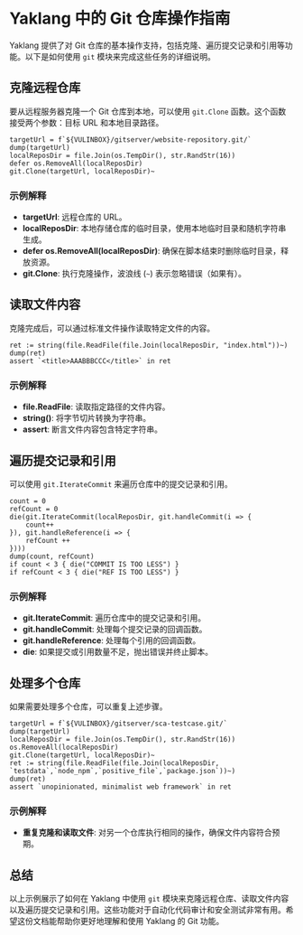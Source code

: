 # Yaklang 中的 Git 仓库操作指南

Yaklang 提供了对 Git 仓库的基本操作支持，包括克隆、遍历提交记录和引用等功能。以下是如何使用 `git` 模块来完成这些任务的详细说明。

## 克隆远程仓库

要从远程服务器克隆一个 Git 仓库到本地，可以使用 `git.Clone` 函数。这个函数接受两个参数：目标 URL 和本地目录路径。

```yak
targetUrl = f`${VULINBOX}/gitserver/website-repository.git/`
dump(targetUrl)
localReposDir = file.Join(os.TempDir(), str.RandStr(16))
defer os.RemoveAll(localReposDir)
git.Clone(targetUrl, localReposDir)~
```

### 示例解释
- **targetUrl**: 远程仓库的 URL。
- **localReposDir**: 本地存储仓库的临时目录，使用本地临时目录和随机字符串生成。
- **defer os.RemoveAll(localReposDir)**: 确保在脚本结束时删除临时目录，释放资源。
- **git.Clone**: 执行克隆操作，波浪线 (`~`) 表示忽略错误（如果有）。

## 读取文件内容

克隆完成后，可以通过标准文件操作读取特定文件的内容。

```yak
ret := string(file.ReadFile(file.Join(localReposDir, "index.html"))~)
dump(ret)
assert `<title>AAABBBCCC</title>` in ret
```

### 示例解释
- **file.ReadFile**: 读取指定路径的文件内容。
- **string()**: 将字节切片转换为字符串。
- **assert**: 断言文件内容包含特定字符串。

## 遍历提交记录和引用

可以使用 `git.IterateCommit` 来遍历仓库中的提交记录和引用。

```yak
count = 0
refCount = 0
die(git.IterateCommit(localReposDir, git.handleCommit(i => {
    count++
}), git.handleReference(i => {
    refCount ++
})))
dump(count, refCount)
if count < 3 { die("COMMIT IS TOO LESS") }
if refCount < 3 { die("REF IS TOO LESS") }
```

### 示例解释
- **git.IterateCommit**: 遍历仓库中的提交记录和引用。
- **git.handleCommit**: 处理每个提交记录的回调函数。
- **git.handleReference**: 处理每个引用的回调函数。
- **die**: 如果提交或引用数量不足，抛出错误并终止脚本。

## 处理多个仓库

如果需要处理多个仓库，可以重复上述步骤。

```yak
targetUrl = f`${VULINBOX}/gitserver/sca-testcase.git/`
dump(targetUrl)
localReposDir = file.Join(os.TempDir(), str.RandStr(16))
os.RemoveAll(localReposDir)
git.Clone(targetUrl, localReposDir)~
ret := string(file.ReadFile(file.Join(localReposDir, `testdata`,`node_npm`,`positive_file`,`package.json`))~)
dump(ret)
assert `unopinionated, minimalist web framework` in ret
```

### 示例解释
- **重复克隆和读取文件**: 对另一个仓库执行相同的操作，确保文件内容符合预期。

## 总结

以上示例展示了如何在 Yaklang 中使用 `git` 模块来克隆远程仓库、读取文件内容以及遍历提交记录和引用。这些功能对于自动化代码审计和安全测试非常有用。希望这份文档能帮助你更好地理解和使用 Yaklang 的 Git 功能。

